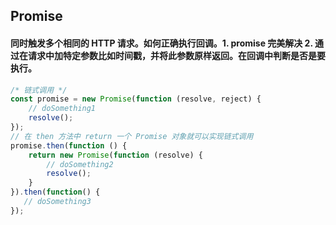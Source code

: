 ## Promise
#### 同时触发多个相同的 HTTP 请求。如何正确执行回调。1. promise 完美解决 2. 通过在请求中加特定参数比如时间戳，并将此参数原样返回。在回调中判断是否是要执行。

```Javascript
/* 链式调用 */
const promise = new Promise(function (resolve, reject) {
    // doSomething1
    resolve();
});
// 在 then 方法中 return 一个 Promise 对象就可以实现链式调用
promise.then(function () {
    return new Promise(function (resolve) {
        // doSomething2
        resolve();
    }
}).then(function() {
   // doSomething3
});
```
